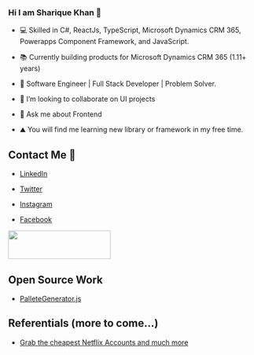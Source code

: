 ### Hi I am Sharique Khan 👋
- 💻 Skilled in C#, ReactJs, TypeScript, Microsoft Dynamics CRM 365, Powerapps Component Framework, and JavaScript.

- 📚 Currently building products for Microsoft Dynamics CRM 365 (1.11+ years)

- 💪 Software Engineer | Full Stack Developer | Problem Solver.

- 👯 I’m looking to collaborate on UI projects

- 💬 Ask me about Frontend

- ⛰️ You will find me learning new library or framework in my free time.

## Contact Me :man:

- [LinkedIn](https://www.linkedin.com/in/sharique-khan-673551159/)

- [Twitter](https://twitter.com/Sharique_khan_)

- [Instagram](https://www.instagram.com/shariquepathan)

- [Facebook](https://www.facebook.com/shariqueofficial)

<a href="https://stackoverflow.com/users/10225494/sharique-khan"><img src="https://stackoverflow.com/users/flair/10225494.png?theme=clean" width="208" height="58" alt="" title="Sharique Khan at Stack Overflow"></a>

## Open Source Work

- [PalleteGenerator.js](https://shariquekhan1997.github.io/PaletteGenerator.js/)

## Referentials (more to come...)

- [Grab the cheapest Netflix Accounts and much more](https://accountbot.io/ref/bf94358f-3476-9776-d501-9e8508690425)
